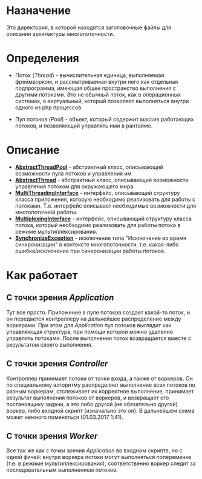 # Назначение

Это директория, в которой находятся заголовочные файлы для описания архитектуры многопоточности.

# Определения

* Поток (_Thread_) - вычислительная единица, выполняемая фреймворком, и рассматриваемая внутри 
него как отдельная подпрограмма, имеющая общее пространство выполнения с другими потоками.
Это не обычный поток, как в операционных системах, а виртуальный, который позволяет выполняться
внутри одного из php процессов.

* Пул потоков (_Pool_) - объект, который содержит массив работающих потоков, и позволяющий
управлять ими в рантайме.

# Описание

* **[AbstractThreadPool](Pool.php)** - абстрактный класс,
    описывающий возможности пула потоков и управления им.
* **[AbstractThread](Thread.php)** - абстрактный класс,
    описывающий возможности управления потоком для окружающего мира.
* **[MultiThreadingInterface](MultiThreadingInterface.php)** - интерфейс,
    описывающий структуру класса приложения, которую необходимо реализовать для работы с потоками.
    Т.е. интерфейс описывает необходимые возможности для многопоточной работы.
* **[MultiplexingInterface](MultiplexingInterface.php)** - интерфейс,
    описывающий структуру класса потока, который необходимо реализовать
    для работы потока в режиме мультиплексирования.
* **[SynchronizeException](SynchronizeException.php)** - исключение типа
    "Исключение во время синхронизации" в контексте многопоточности,
    т.е. какая-либо ошибка/исключение при синхронизации работы потоков.

# Как работает

## С точки зрения _Application_

Тут все просто. Приложение в пуле потоков создает какой-то поток, и он передается контроллеру
на дальнейшее распределение между воркерами. При этом для _Application_ пул потоков выглядит
как управляющая структура, при помощи которой можно удаленно управлять потоками. После выполнения
поток возвращается вместе с результатом своего выполнения.

## С точки зрения _Controller_

Контроллер принимает потоки от точки входа, а также от воркеров. Он по специальному алгоритму
распределяет выполнение всех потоков по разным воркерам, отслеживает их корректное выполнение,
принимает результат выполнения потоков от воркеров, и возвращает его постановщику задачи, а это
либо другой (не обязательно другой) воркер, либо входной скрипт (изначально это он). В дальнейшем
схема может немного поменяться (01.03.2017 1:41).

## С точки зрения _Worker_

Все так же как с точки зрения _Application_ во входном скрипте, но с одной фичей: внутри воркера
потоки могут выполняться попеременке (т.е. в режиме мультиплексирования), соответственно
воркер следит за последовательным выполнением потоков.
